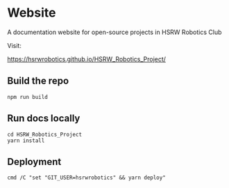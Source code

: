# Website

A documentation website for open-source projects in HSRW Robotics Club

Visit:

https://hsrwrobotics.github.io/HSRW_Robotics_Project/

## Build the repo
```consolec
npm run build
```

## Run docs locally

```consolec
cd HSRW_Robotics_Project
yarn install
```

## Deployment

```console
cmd /C "set "GIT_USER=hsrwrobotics" && yarn deploy"
```